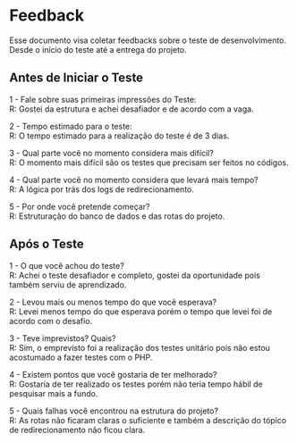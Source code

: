 # Feedback
Esse documento visa coletar feedbacks sobre o teste de desenvolvimento. Desde o início do teste até a entrega do projeto.

## Antes de Iniciar o Teste

1 - Fale sobre suas primeiras impressões do Teste:  
R: Gostei da estrutura e achei desafiador e de acordo com a vaga.

2 - Tempo estimado para o teste:  
R: O tempo estimado para a realização do teste é de 3 dias.

3 - Qual parte você no momento considera mais difícil?  
R: O momento mais difícil são os testes que precisam ser feitos no códigos.

4 - Qual parte você no momento considera que levará mais tempo?  
R: A lógica por trás dos logs de redirecionamento.

5 - Por onde você pretende começar?  
R: Estruturação do banco de dados e das rotas do projeto.


## Após o Teste

1 - O que você achou do teste?  
R: Achei o teste desafiador e completo, gostei da oportunidade pois também serviu de aprendizado.

2 - Levou mais ou menos tempo do que você esperava?  
R: Levei menos tempo do que esperava porém o tempo que levei foi de acordo com o desafio.

3 - Teve imprevistos? Quais?  
R: Sim, o emprevisto foi a realização dos testes unitário pois não estou acostumado a fazer testes com o PHP.

4 - Existem pontos que você gostaria de ter melhorado?  
R: Gostaria de ter realizado os testes porém não teria tempo hábil de pesquisar mais a fundo.

5 - Quais falhas você encontrou na estrutura do projeto?  
R: As rotas não ficaram claras o suficiente e também a descrição do tópico de redirecionamento não ficou clara.